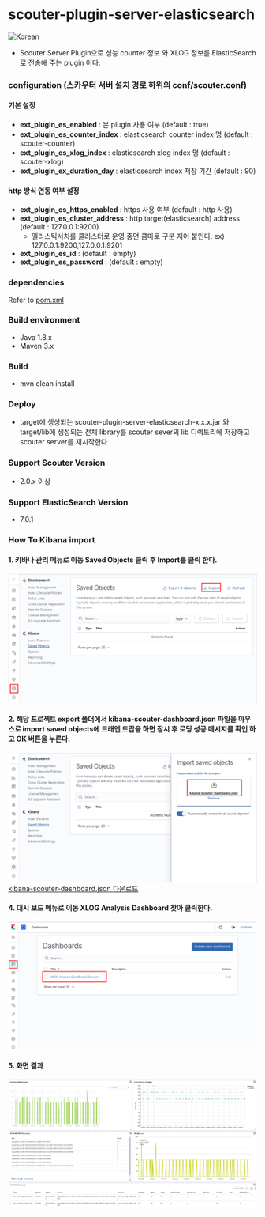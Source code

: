 # scouter-plugin-server-elasticsearch

                                              
![Korean](https://img.shields.io/badge/language-Korean-blue.svg)
- Scouter Server Plugin으로 성능 counter 정보 와 XLOG 정보를 ElasticSearch 로 전송해 주는 plugin 이다.  

### configuration (스카우터 서버 설치 경로 하위의 conf/scouter.conf)
#### 기본 설정
* **ext_plugin_es_enabled** : 본 plugin 사용 여부 (default : true)
* **ext_plugin_es_counter_index** : elasticsearch counter index 명 (default : scouter-counter)
* **ext_plugin_es_xlog_index** :  elasticsearch xlog index 명 (default : scouter-xlog)
* **ext_plugin_ex_duration_day** : elasticsearch index 저장 기간 (default : 90)


#### http 방식 연동 여부 설정
* **ext_plugin_es_https_enabled** : https 사용 여부  (default : http 사용)
* **ext_plugin_es_cluster_address** : http target(elasticsearch) address (default : 127.0.0.1:9200)
  - 엘라스틱서치를  쿨러스터로 운영 중면 콤마로 구분 지어 붙인다. ex) 127.0.0.1:9200,127.0.0.1:9201      
* **ext_plugin_es_id** : (default : empty)
* **ext_plugin_es_password** : (default : empty)
    
### dependencies
Refer to [pom.xml](./pom.xml)

### Build environment 
 - Java 1.8.x
 - Maven 3.x 

### Build
 - mvn clean install
    
### Deploy
 - target에 생성되는 scouter-plugin-server-elasticsearch-x.x.x.jar 와 target/lib에 생성되는 전체 library를 scouter sever의 lib 디렉토리에 저장하고 scouter server를 재시작한다
### Support Scouter Version
 - 2.0.x 이상  
### Support ElasticSearch Version
 - 7.0.1   
### How To Kibana import 
#### 1. 키바나 관리 메뉴로 이동 Saved Objects 클릭 후 Import를 클릭 한다.  
![import1](./assert/import1.png)
#### 2. 해당 프로젝트 export 폴더에서 kibana-scouter-dashboard.json 파일을 마우스로 import saved objects에 드래앤 드랍을 하면 잠시 후 로딩 성공 메시지를 확인 하고 OK 버튼을 누른다. 
![import2](./assert/import2.png)
[kibana-scouter-dashboard.json 다운로드](./export/kibana-scouter-dashboard.json)
#### 4. 대시 보드 메뉴로 이동 XLOG Analysis Dashboard 찾아 클릭한다.  
![dashboard](./assert/dashboard1.png)
#### 5. 화면 결과  
![dashboard](./assert/dashboard.png)